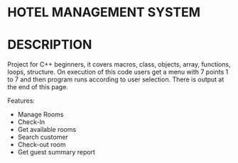 # HOTEL MANAGEMENT SYSTEM
# DESCRIPTION
Project for C++ beginners, it covers macros, class, objects, array, functions, loops, structure. On execution of this code users get a menu with 7 points 1 to 7 and then program runs according to user selection. There is output at the end of this page.

 Features:
* Manage Rooms
* Check-In
* Get available rooms
* Search customer
* Check-out room
* Get guest summary report



